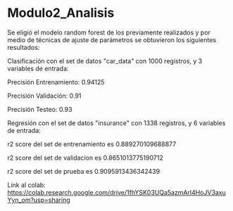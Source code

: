 # Modulo2_Analisis

Se eligió el modelo random forest de los previamente realizados y por medio de técnicas de ajuste de parámetros se obtuvieron los siguientes resultados:

Clasificación con el set de datos "car_data" con 1000 registros, y 3 variables de entrada:

Precisión Entrenamiento: 0.94125

Precisión Validación: 0.91

Precisión Testeo: 0.93

Regresión con el set de datos "insurance" con 1338 registros, y 6 variables de entrada:

r2 score del set de entrenamiento es  0.889270109688877

r2 score del set de validacion es  0.8651013775190712

r2 score del set de prueba es 0.9095913436342439

Link al colab:
https://colab.research.google.com/drive/1fhYSK03UQa5azmArl4HoJV3axuYyn_om?usp=sharing
